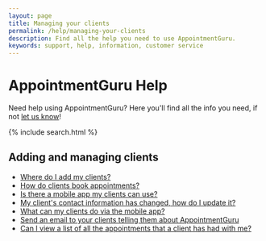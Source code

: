 ```yaml
---
layout: page
title: Managing your clients
permalink: /help/managing-your-clients
description: Find all the help you need to use AppointmentGuru.
keywords: support, help, information, customer service
---
```


# AppointmentGuru Help

Need help using AppointmentGuru? Here you'll find all the info you need, if not [let us know](mailto:support@appointmentguru.co)!

{% include search.html %}

## Adding and managing clients

* [Where do I add my clients?](add-clients)
* [How do clients book appointments?](how-do-clients-book-appointments/)
* [Is there a mobile app my clients can use?](is-there-a-mobile-app)
* [My client's contact information has changed, how do I update it?](update-clients-info)
* [What can my clients do via the mobile app?](client-mobile-app)
* [Send an email to your clients telling them about AppointmentGuru](send-a-client-email)
* [Can I view a list of all the appointments that a client has had with me?](view-list-of-appointments)
